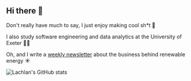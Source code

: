 ## Hi there 👋

Don't really have much to say, I just enjoy making cool sh*t 🤷

I also study software engineering and data analytics at the University of Exeter 🧑‍🎓

Oh, and I write a [weekly newsletter](www.wattsforward.com) about the business behind renewable energy ☀️

![Lachlan's GitHub stats](https://github-readme-stats.vercel.app/api?username=lachlan-cooney&show_icons=true&theme=github_dark)
